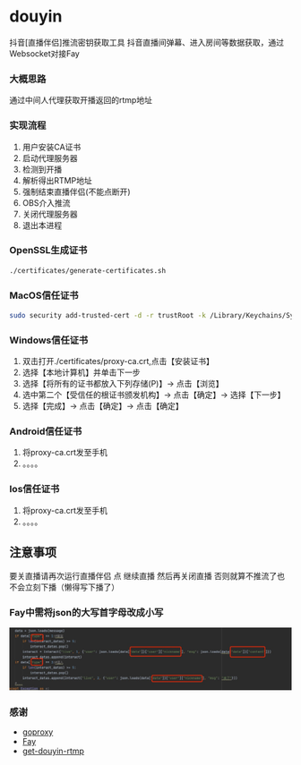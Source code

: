 # douyin
抖音[直播伴侣]推流密钥获取工具
抖音直播间弹幕、进入房间等数据获取，通过Websocket对接Fay

### 大概思路
通过中间人代理获取开播返回的rtmp地址

### 实现流程
1. 用户安装CA证书
2. 启动代理服务器
3. 检测到开播
4. 解析得出RTMP地址
5. 强制结束直播伴侣(不能点断开)
6. OBS介入推流
7. 关闭代理服务器
8. 退出本进程


### OpenSSL生成证书
```bash
./certificates/generate-certificates.sh
```

### MacOS信任证书
```bash
sudo security add-trusted-cert -d -r trustRoot -k /Library/Keychains/System.keychain ./certificates/proxy-ca.crt
```
### Windows信任证书
1. 双击打开./certificates/proxy-ca.crt,点击【安装证书】
2. 选择【本地计算机】并单击下一步
3. 选择【将所有的证书都放入下列存储(P)】-> 点击【浏览】
4. 选中第二个【受信任的根证书颁发机构】-> 点击【确定】-> 选择【下一步】
5. 选择【完成】-> 点击【确定】-> 点击【确定】
###

### Android信任证书
1. 将proxy-ca.crt发至手机
2. 。。。。

### Ios信任证书
1. 将proxy-ca.crt发至手机
2. 。。。。

## 注意事项
要关直播请再次运行直播伴侣 点 继续直播 然后再关闭直播 否则就算不推流了也不会立刻下播（懒得写下播了）

### Fay中需将json的大写首字母改成小写
![Fay中需修改的代码](fay/fay.pic.jpg)


### 感谢
- [goproxy](https://github.com/elazarl/goproxy)
- [Fay](https://github.com/TheRamU/Fay)
- [get-douyin-rtmp](https://github.com/Cloud370/get-douyin-rtmp)